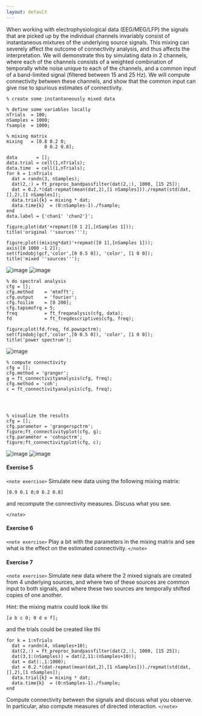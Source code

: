 ```yaml
---
layout: default
---
```


When working with electrophysiological data (EEG/MEG/LFP) the signals that are picked up by the individual channels invariably consist of instantaneous mixtures of the underlying source signals. This mixing can severely affect the outcome of connectivity analysis, and thus affects the interpretation. We will demonstrate this by simulating data in 2 channels, where each of the channels consists of a weighted combination of temporally white noise unique to each of the channels, and a common input of a band-limited signal (filtered between 15 and 25 Hz). We will compute connectivity between these channels, and show that the common input can give rise to spurious estimates of connectivity.  

	
	
	% create some instantaneously mixed data
	
	% define some variables locally
	nTrials  = 100;
	nSamples = 1000;
	fsample  = 1000;
	
	% mixing matrix
	mixing   = [0.8 0.2 0;
	              0 0.2 0.8];
	
	data       = [];
	data.trial = cell(1,nTrials);
	data.time  = cell(1,nTrials);
	for k = 1:nTrials
	  dat = randn(3, nSamples);
	  dat(2,:) = ft_preproc_bandpassfilter(dat(2,:), 1000, [15 25]);
	  dat = 0.2.*(dat-repmat(mean(dat,2),[1 nSamples]))./repmat(std(dat,[],2),[1 nSamples]);
	  data.trial{k} = mixing * dat;
	  data.time{k}  = (0:nSamples-1)./fsample;
	end
	data.label = {'chan1' 'chan2'}';
	
	figure;plot(dat'+repmat([0 1 2],[nSamples 1]));
	title('original ''sources''');
	
	figure;plot((mixing*dat)'+repmat([0 1],[nSamples 1])); 
	axis([0 1000 -1 2]);
	set(findobj(gcf,'color',[0 0.5 0]), 'color', [1 0 0]);
	title('mixed ''sources''');

![image](/media/tutorial/connectivity/mixingmixed.png@300)
![image](/media/tutorial/connectivity/mixingunmixed.png@300)

	
	
	% do spectral analysis
	cfg = [];
	cfg.method    = 'mtmfft';
	cfg.output    = 'fourier';
	cfg.foilim    = [0 200];
	cfg.tapsmofrq = 5;
	freq          = ft_freqanalysis(cfg, data);
	fd            = ft_freqdescriptives(cfg, freq);
	
	figure;plot(fd.freq, fd.powspctrm);
	set(findobj(gcf,'color',[0 0.5 0]), 'color', [1 0 0]);
	title('power spectrum');
	

![image](/media/tutorial/connectivity/mixingpowerspectrum.png@300)

	
	
	% compute connectivity
	cfg = [];
	cfg.method = 'granger';
	g = ft_connectivityanalysis(cfg, freq);
	cfg.method = 'coh';
	c = ft_connectivityanalysis(cfg, freq);
	

	
	
	% visualize the results
	cfg = [];
	cfg.parameter = 'grangerspctrm';
	figure;ft_connectivityplot(cfg, g);
	cfg.parameter = 'cohspctrm';
	figure;ft_connectivityplot(cfg, c);
	

![image](/media/tutorial/connectivity/mixinggranger.png@300)
![image](/media/tutorial/connectivity/mixingcoherence.png@300)

#### Exercise 5

`<note exercise>`
Simulate new data using the following mixing matrix: 

	
	
	[0.9 0.1 0;0 0.2 0.8] 
	

and recompute the connectivity measures. Discuss what you see.

`</note>`

#### Exercise 6

`<note exercise>`
Play a bit with the parameters in the mixing matrix and see what is the effect on the estimated connectivity.
`</note>`

#### Exercise 7

`<note exercise>`
Simulate new data where the 2 mixed signals are created from 4 underlying sources, and where two of these sources are common input to both signals, and where these two sources are temporally shifted copies of one another.

Hint: the mixing matrix could look like thi

	
	[a b c 0; 0 d e f];

and the trials could be created like thi

	
	for k = 1:nTrials
	  dat = randn(4, nSamples+10);
	  dat(2,:) = ft_preproc_bandpassfilter(dat(2,:), 1000, [15 25]);
	  dat(3,1:(nSamples)) = dat(2,11:(nSamples+10)); 
	  dat = dat(:,1:1000);
	  dat = 0.2.*(dat-repmat(mean(dat,2),[1 nSamples]))./repmat(std(dat,[],2),[1 nSamples]);
	  data.trial{k} = mixing * dat;
	  data.time{k}  = (0:nSamples-1)./fsample;
	end

Compute connectivity between the signals and discuss what you observe. In particular, also compute measures of directed interaction.
`</note>`
